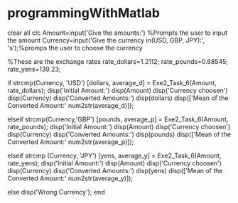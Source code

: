 programmingWithMatlab
=====================
clear all
clc
Amount=input('Give the amounts:') %Prompts the user to input the amount 
Currency=input('Give the currency in(USD, GBP, JPY):', 's');%promps the user to choose the currency

%These are the exchange rates 
rate_dollars=1.2112;
rate_pounds=0.68545; 
rate_yens=139.23;



if strcmp(Currency, 'USD')
       [dollars, average_d] = Exe2_Task_6(Amount, rate_dollars);
        disp('Initial Amount:')
        disp(Amount)
        disp('Currency choosen')
        disp(Currency)
        disp('Converted Amounts:')
        disp(dollars)
        disp(['Mean of the Converted Amount:' num2str(average_d)]);

elseif strcmp(Currency,'GBP')
        [pounds, average_p] = Exe2_Task_6(Amount, rate_pounds);
        disp('Initial Amount:')
        disp(Amount)
        disp('Currency choosen')
        disp(Currency)
        disp('Converted Amounts:')
        disp(pounds)
        disp(['Mean of the Converted Amount:' num2str(average_p)]);

elseif strcmp (Currency, 'JPY')
        [yens, average_y] = Exe2_Task_6(Amount, rate_yens);
        disp('Initial Amount:')
        disp(Amount)
        disp('Currency choosen')
        disp(Currency)
        disp('Converted Amounts:')
        disp(yens)
        disp(['Mean of the Converted Amount:' num2str(average_y)]);

else
    disp('Wrong Currency');
end
    
